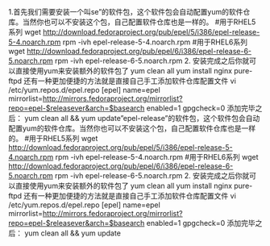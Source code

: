 1.首先我们需要安装一个叫se”的软件包，这个软件包会自动配置yum的软件仓库。当然你也可以不安装这个包，自己配置软件仓库也是一样的。
#用于RHEL5系列
wget http://download.fedoraproject.org/pub/epel/5/i386/epel-release-5-4.noarch.rpm
rpm -ivh epel-release-5-4.noarch.rpm
#用于RHEL6系列
wget http://download.fedoraproject.org/pub/epel/6/i386/epel-release-6-5.noarch.rpm
rpm -ivh epel-release-6-5.noarch.rpm
2. 安装完成之后你就可以直接使用yum来安装额外的软件包了
yum clean all
yum install nginx pure-ftpd
还有一种更加便捷的方法就是直接自己手工添加软件仓库配置文件
vi /etc/yum.repos.d/epel.repo
[epel]
name=epel
mirrorlist=http://mirrors.fedoraproject.org/mirrorlist?repo=epel-$releasever&arch=$basearch
enabled=1
gpgcheck=0
添加完毕之后：
yum clean all && yum update”epel-release”的软件包，这个软件包会自动配置yum的软件仓库。当然你也可以不安装这个包，自己配置软件仓库也是一样的。
#用于RHEL5系列
wget http://download.fedoraproject.org/pub/epel/5/i386/epel-release-5-4.noarch.rpm
rpm -ivh epel-release-5-4.noarch.rpm
#用于RHEL6系列
wget http://download.fedoraproject.org/pub/epel/6/i386/epel-release-6-5.noarch.rpm
rpm -ivh epel-release-6-5.noarch.rpm
2. 安装完成之后你就可以直接使用yum来安装额外的软件包了
yum clean all
yum install nginx pure-ftpd
还有一种更加便捷的方法就是直接自己手工添加软件仓库配置文件
vi /etc/yum.repos.d/epel.repo
[epel]
name=epel
mirrorlist=http://mirrors.fedoraproject.org/mirrorlist?repo=epel-$releasever&arch=$basearch
enabled=1
gpgcheck=0
添加完毕之后：
yum clean all && yum update
